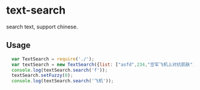 # text-search
search text, support chinese.

## Usage

```js
  var TextSearch = require('./');
  var textSearch = new TextSearch({list: ["asfd",234,"空军飞机上对抗肌肤","sdfdsf"]});
  console.log(textSearch.search('f'));
  textSearch.setFuzzy(0);
  console.log(textSearch.search('飞机')); 
  ```